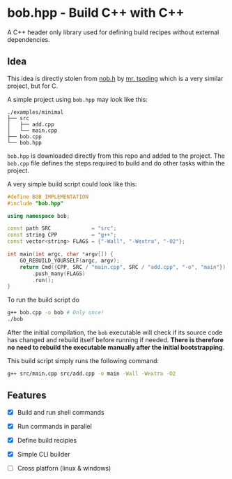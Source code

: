 # bob.hpp - Build C++ with C++
A C++ header only library used for defining build recipes without external dependencies.

## Idea
This idea is directly stolen from [nob.h](https://github.com/tsoding/nob.h) by [mr. tsoding](https://github.com/tsoding) which is a very similar project, but for C.

A simple project using `bob.hpp` may look like this:

```
./examples/minimal
├── src
│   ├── add.cpp
│   └── main.cpp
├── bob.cpp
└── bob.hpp
```

`bob.hpp` is downloaded directly from this repo and added to the project. The `bob.cpp` file defines the steps required to build and do other tasks within the project.

A very simple build script could look like this:
```cpp
#define BOB_IMPLEMENTATION
#include "bob.hpp"

using namespace bob;

const path SRC             = "src";
const string CPP           = "g++";
const vector<string> FLAGS = {"-Wall", "-Wextra", "-O2"};

int main(int argc, char *argv[]) {
    GO_REBUILD_YOURSELF(argc, argv);
    return Cmd({CPP, SRC / "main.cpp", SRC / "add.cpp", "-o", "main"})
        .push_many(FLAGS)
        .run();
}
```

To run the build script do
```bash
g++ bob.cpp -o bob # Only once!
./bob
```

After the initial compilation, the `bob` executable will check if its source code has changed and rebuild itself before running if needed. **There is therefore no need to rebuild the executable manually after the initial bootstrapping**.

This build script simply runs the following command:
```bash
g++ src/main.cpp src/add.cpp -o main -Wall -Wextra -O2
```


## Features
- [x] Build and run shell commands
- [x] Run commands in parallel
- [x] Define build recipies
- [x] Simple CLI builder
- [ ] Cross platforn (linux & windows)

